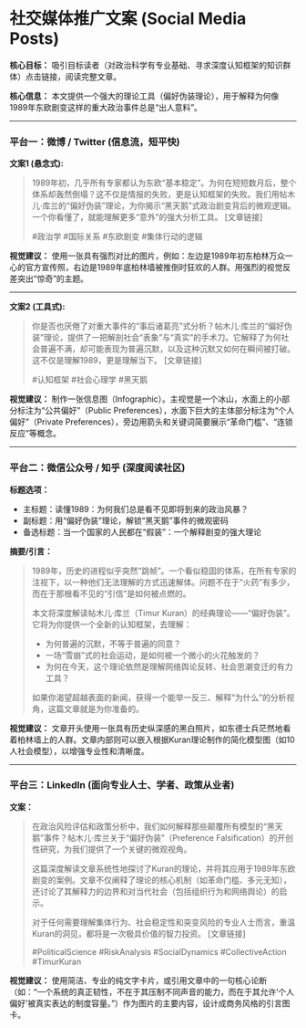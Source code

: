 # 社交媒体推广文案 (Social Media Posts)

**核心目标：** 吸引目标读者（对政治科学有专业基础、寻求深度认知框架的知识群体）点击链接，阅读完整文章。

**核心信息：** 本文提供一个强大的理论工具（偏好伪装理论），用于解释为何像1989年东欧剧变这样的重大政治事件总是“出人意料”。

---

### **平台一：微博 / Twitter (信息流，短平快)**

**文案1 (悬念式):**
> 1989年初，几乎所有专家都认为东欧“基本稳定”。为何在短短数月后，整个体系却轰然倒塌？这不仅是情报的失败，更是认知框架的失败。我们用帖木儿·库兰的“偏好伪装”理论，为你揭示“黑天鹅”式政治剧变背后的微观逻辑。一个你看懂了，就能理解更多“意外”的强大分析工具。 [文章链接]
>
> #政治学 #国际关系 #东欧剧变 #集体行动的逻辑

**视觉建议：** 使用一张具有强烈对比的图片，例如：左边是1989年初东柏林万众一心的官方宣传照，右边是1989年底柏林墙被推倒时狂欢的人群。用强烈的视觉反差突出“惊奇”的主题。

---

**文案2 (工具式):**
> 你是否也厌倦了对重大事件的“事后诸葛亮”式分析？帖木儿·库兰的“偏好伪装”理论，提供了一把解剖社会“表象”与“真实”的手术刀。它解释了为何社会普遍不满，却可能表现为普遍沉默，以及这种沉默又如何在瞬间被打破。这不仅是理解1989，更是理解当下。 [文章链接]
>
> #认知框架 #社会心理学 #黑天鹅

**视觉建议：** 制作一张信息图（Infographic）。主视觉是一个冰山，水面上的小部分标注为“公共偏好”（Public Preferences），水面下巨大的主体部分标注为“个人偏好”（Private Preferences），旁边用箭头和关键词简要展示“革命门槛”、“连锁反应”等概念。

---

### **平台二：微信公众号 / 知乎 (深度阅读社区)**

**标题选项：**
*   主标题：读懂1989：为何我们总是看不见即将到来的政治风暴？
*   副标题：用“偏好伪装”理论，解锁“黑天鹅”事件的微观密码
*   备选标题：当一个国家的人民都在“假装”：一个解释剧变的强大理论

**摘要/引言：**
> 1989年，历史的进程似乎突然“跳帧”。一个看似稳固的体系，在所有专家的注视下，以一种他们无法理解的方式迅速解体。问题不在于“火药”有多少，而在于那根看不见的“引信”是如何被点燃的。
>
> 本文将深度解读帖木儿·库兰（Timur Kuran）的经典理论——“偏好伪装”。它将为你提供一个全新的认知框架，去理解：
> *   为何普遍的沉默，不等于普遍的同意？
> *   一场“雪崩”式的社会运动，是如何被一个微小的火花触发的？
> *   为何在今天，这个理论依然是理解网络舆论反转、社会思潮变迁的有力工具？
> 
> 如果你渴望超越表面的新闻，获得一个能举一反三、解释“为什么”的分析视角，这篇文章就是为你准备的。

**视觉建议：** 文章开头使用一张具有历史纵深感的黑白照片，如东德士兵茫然地看着柏林墙上的人群。文章内部则可以嵌入根据Kuran理论制作的简化模型图（如10人社会模型），以增强专业性和清晰度。

---

### **平台三：LinkedIn (面向专业人士、学者、政策从业者)**

**文案：**
> 在政治风险评估和政策分析中，我们如何解释那些颠覆所有模型的“黑天鹅”事件？帖木儿·库兰关于“偏好伪装”（Preference Falsification）的开创性研究，为我们提供了一个关键的微观视角。
>
> 这篇深度解读文章系统性地探讨了Kuran的理论，并将其应用于1989年东欧剧变的案例。文章不仅阐释了理论的核心机制（如革命门槛、多元无知），还讨论了其解释力的边界和对当代社会（包括组织行为和网络舆论）的启示。
>
> 对于任何需要理解集体行为、社会稳定性和突变风险的专业人士而言，重温Kuran的洞见，都将是一次极具价值的智力投资。 [文章链接]
>
> #PoliticalScience #RiskAnalysis #SocialDynamics #CollectiveAction #TimurKuran

**视觉建议：** 使用简洁、专业的纯文字卡片，或引用文章中的一句核心论断（如：“一个系统的真正韧性，不在于其压制不同声音的能力，而在于其允许‘个人偏好’被真实表达的制度容量。”）作为图片的主要内容，设计成商务风格的引言图卡。
